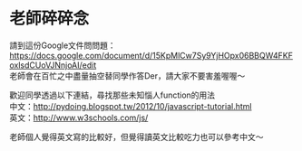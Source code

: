 <link href="https://fonts.googleapis.com/icon?family=Material+Icons"
      rel="stylesheet">
<h1>老師碎碎念</h1>

請到這份Google文件問問題：
https://docs.google.com/document/d/15KpMlCw7Sy9YjHOpx06BBQW4FKFoxlsdCUoVJNnjoAI/edit <br>
老師會在百忙之中盡量抽空替同學作答Der，請大家不要害羞喔喔～

歡迎同學透過以下連結，尋找那些未知惱人function的用法<br>
中文：http://pydoing.blogspot.tw/2012/10/javascript-tutorial.html<br>
英文：http://www.w3schools.com/js/

老師個人覺得英文寫的比較好，但覺得讀英文比較吃力也可以參考中文～
